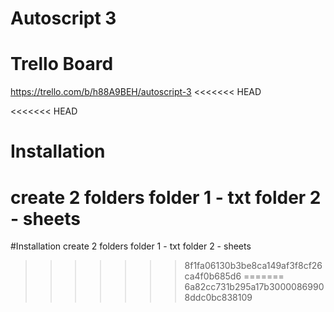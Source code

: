 # Autoscript 3

# Trello Board
https://trello.com/b/h88A9BEH/autoscript-3
<<<<<<< HEAD

<<<<<<< HEAD
# Installation 
create 2 folders 
folder 1 - txt 
folder 2 - sheets
=======
#Installation
create 2 folders
folder 1 - txt
folder 2 - sheets
>>>>>>> 8f1fa06130b3be8ca149af3f8cf26ca4f0b685d6
=======
>>>>>>> 6a82cc731b295a17b30000869908ddc0bc838109
